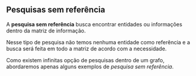 ## Pesquisas sem referência <header-set anchor-name="search-without-references" />

A **pesquisa sem referência** busca encontrar entidades ou informações dentro da matriz de informação. 

Nesse tipo de pesquisa não temos nenhuma entidade como referência e a busca será feita em todo a matriz de acordo com a necessidade.

Como existem infinitas opção de pesquisas dentro de um grafo, abordaremos apenas alguns exemplos de _pesquisa sem referência_.
